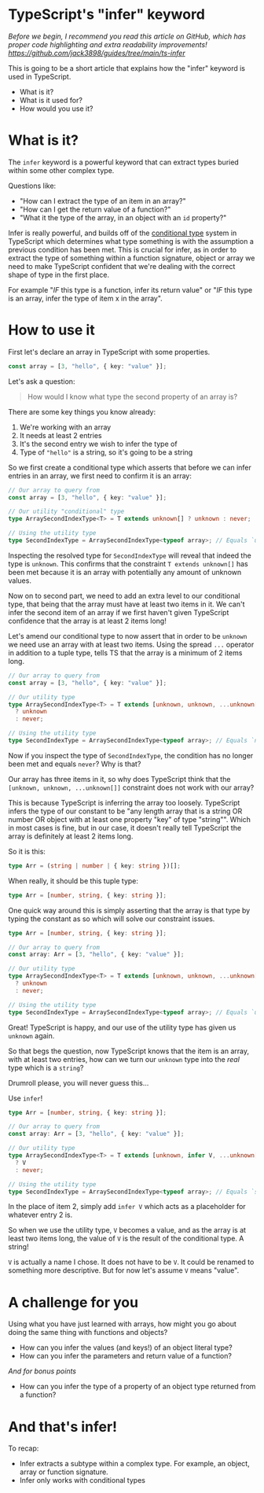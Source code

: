 # TypeScript's "infer" keyword

_Before we begin, I recommend you read this article on GitHub, which has proper code highlighting and extra readability improvements! https://github.com/jack3898/guides/tree/main/ts-infer_

This is going to be a short article that explains how the "infer" keyword is used in TypeScript.

- What is it?
- What is it used for?
- How would you use it?

# What is it?

The `infer` keyword is a powerful keyword that can extract types buried within some other complex type.

Questions like:

- "How can I extract the type of an item in an array?"
- "How can I get the return value of a function?"
- "What it the type of the array, in an object with an `id` property?"

Infer is really powerful, and builds off of the [conditional type](https://www.typescriptlang.org/docs/handbook/2/conditional-types.html) system in TypeScript which determines what type something is with the assumption a previous condition has been met. This is crucial for infer, as in order to extract the type of something within a function signature, object or array we need to make TypeScript confident that we're dealing with the correct shape of type in the first place.

For example "_IF_ this type is a function, infer its return value" or "_IF_ this type is an array, infer the type of item x in the array".

# How to use it

First let's declare an array in TypeScript with some properties.

```ts
const array = [3, "hello", { key: "value" }];
```

Let's ask a question:

> How would I know what type the second property of an array is?

There are some key things you know already:

1. We're working with an array
2. It needs at least 2 entries
3. It's the second entry we wish to infer the type of
4. Type of `"hello"` is a string, so it's going to be a string

So we first create a conditional type which asserts that before we can infer entries in an array, we first need to confirm it is an array:

```ts
// Our array to query from
const array = [3, "hello", { key: "value" }];

// Our utility "conditional" type
type ArraySecondIndexType<T> = T extends unknown[] ? unknown : never;

// Using the utility type
type SecondIndexType = ArraySecondIndexType<typeof array>; // Equals `unknown`
```

Inspecting the resolved type for `SecondIndexType` will reveal that indeed the type is `unknown`. This confirms that the constraint `T extends unknown[]` has been met because it is an array with potentially any amount of unknown values.

Now on to second part, we need to add an extra level to our conditional type, that being that the array must have at least two items in it. We can't infer the second item of an array if we first haven't given TypeScript confidence that the array is at least 2 items long!

Let's amend our conditional type to now assert that in order to be `unknown` we need use an array with at least two items. Using the spread `...` operator in addition to a tuple type, tells TS that the array is a minimum of 2 items long.

```ts
// Our array to query from
const array = [3, "hello", { key: "value" }];

// Our utility type
type ArraySecondIndexType<T> = T extends [unknown, unknown, ...unknown[]]
  ? unknown
  : never;

// Using the utility type
type SecondIndexType = ArraySecondIndexType<typeof array>; // Equals `never`??
```

Now if you inspect the type of `SecondIndexType`, the condition has no longer been met and equals `never`? Why is that?

Our array has three items in it, so why does TypeScript think that the `[unknown, unknown, ...unknown[]]` constraint does not work with our array?

This is because TypeScript is inferring the array too loosely. TypeScript infers the type of our constant to be "any length array that is a string OR number OR object with at least one property "key" of type "string"". Which in most cases is fine, but in our case, it doesn't really tell TypeScript the array is definitely at least 2 items long.

So it is this:

```ts
type Arr = (string | number | { key: string })[];
```

When really, it should be this tuple type:

```ts
type Arr = [number, string, { key: string }];
```

One quick way around this is simply asserting that the array is that type by typing the constant as so which will solve our constraint issues.

```ts
type Arr = [number, string, { key: string }];

// Our array to query from
const array: Arr = [3, "hello", { key: "value" }];

// Our utility type
type ArraySecondIndexType<T> = T extends [unknown, unknown, ...unknown[]]
  ? unknown
  : never;

// Using the utility type
type SecondIndexType = ArraySecondIndexType<typeof array>; // Equals `unknown` again!
```

Great! TypeScript is happy, and our use of the utility type has given us `unknown` again.

So that begs the question, now TypeScript knows that the item is an array, with at least two entries, how can we turn our `unknown` type into the _real_ type which is a `string`?

Drumroll please, you will never guess this...

Use `infer`!

```ts
type Arr = [number, string, { key: string }];

// Our array to query from
const array: Arr = [3, "hello", { key: "value" }];

// Our utility type
type ArraySecondIndexType<T> = T extends [unknown, infer V, ...unknown[]]
  ? V
  : never;

// Using the utility type
type SecondIndexType = ArraySecondIndexType<typeof array>; // Equals `string`!
```

In the place of item 2, simply add `infer V` which acts as a placeholder for whatever entry 2 is.

So when we use the utility type, `V` becomes a value, and as the array is at least two items long, the value of `V` is the result of the conditional type. A string!

`V` is actually a name I chose. It does not have to be `V`. It could be renamed to something more descriptive. But for now let's assume `V` means "value".

# A challenge for you

Using what you have just learned with arrays, how might you go about doing the same thing with functions and objects?

- How can you infer the values (and keys!) of an object literal type?
- How can you infer the parameters and return value of a function?

_And for bonus points_

- How can you infer the type of a property of an object type returned from a function?

# And that's infer!

To recap:

- Infer extracts a subtype within a complex type. For example, an object, array or function signature.
- Infer only works with conditional types

